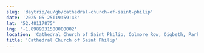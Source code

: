 ```yaml
---
slug: 'daytrip/eu/gb/cathedral-church-of-saint-philip'
date: '2025-05-25T19:59:43'
lat: '52.48117875'
lng: '-1.8989031500000002'
location: 'Cathedral Church of Saint Philip, Colmore Row, Digbeth, Park Central, Birmingham, West Midlands, England, B3 2QB, United Kingdom'
title: 'Cathedral Church of Saint Philip'
---
```


